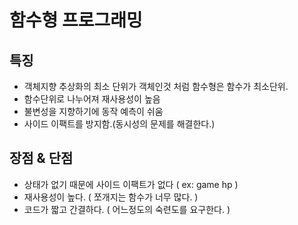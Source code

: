 # 함수형 프로그래밍

## 특징

- 객체지향 추상화의 최소 단위가 객체인것 처럼 함수형은 함수가 최소단위.
- 함수단위로 나누어져 재사용성이 높음
- 불변성을 지향하기에 동작 예측이 쉬움
- 사이드 이팩트를 방지함.(동시성의 문제를 해결한다.)

## 장점 & 단점

- 상태가 없기 때문에 사이드 이팩트가 없다 ( ex: game hp )
- 재사용성이 높다. ( 쪼개지는 함수가 너무 많다. )
- 코드가 짧고 간결하다. ( 어느정도의 숙련도를 요구한다. )
